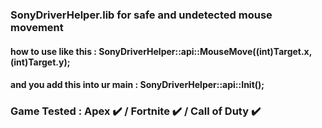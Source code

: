 ### SonyDriverHelper.lib for safe and undetected mouse movement
#### how to use like this : SonyDriverHelper::api::MouseMove((int)Target.x, (int)Target.y);
#### and you add this into ur main : SonyDriverHelper::api::Init();
### Game Tested : Apex ✔️ / Fortnite ✔️ / Call of Duty ✔️
